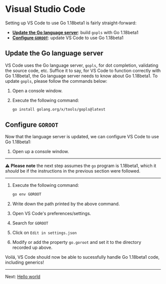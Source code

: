 # Visual Studio Code

Setting up VS Code to use Go 1.18beta1 is fairly straight-forward:

* [**Update the Go language server**](#update-the-go-language-server): build `gopls` with Go 1.18beta1
* [**Configure `GOROOT`**](#configure-goroot): update VS Code to use Go 1.18beta1


## Update the Go language server

VS Code uses the Go language server, `gopls`, for dot completion, validating the source code, etc. Suffice it to say, for VS Code to function correctly with Go 1.18beta1, the Go language server needs to know about Go 1.18beta1. To update `gopls`, please follow the commands below:

1. Open a console window.

1. Execute the following command:

    ```bash
    go install golang.org/x/tools/gopls@latest
    ```

## Configure `GOROOT`

Now that the language server is updated, we can configure VS Code to use Go 1.18beta1:

1. Open up a console window.

---

:warning: **Please note** the next step assumes the `go` program is 1.18beta1, which it _should_ be if the instructions in the previous section were followed.

---

1. Execute the following command:

    ```bash
    go env GOROOT
    ```

1. Write down the path printed by the above command.

1. Open VS Code's preferences/settings.

1. Search for `GOROOT`

1. Click on `Edit in settings.json`

1. Modify or add the property `go.goroot` and set it to the directory recorded up above.

Voilá, VS Code should now be able to sucessfully handle Go 1.18beta1 code, including generics!

---

Next: [Hello world](../../02-hello-world/)
